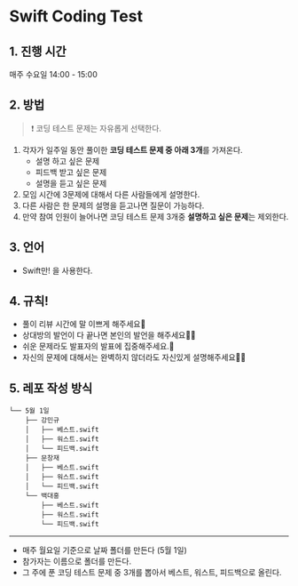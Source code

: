# Swift Coding Test

## 1. 진행 시간

매주 수요일 14:00 - 15:00

## 2. 방법

> ❗ 코딩 테스트 문제는 자유롭게 선택한다.


1. 각자가 일주일 동안 풀이한 **코딩 테스트 문제 중 아래 3개**를 가져온다.
    - 설명 하고 싶은 문제
    - 피드백 받고 싶은 문제
    - 설명을 듣고 싶은 문제
2. 모임 시간에 3문제에 대해서 다른 사람들에게 설명한다.
3. 다른 사람은 한 문제의 설명을 듣고나면 질문이 가능하다.
4. 만약 참여 인원이 늘어나면 코딩 테스트 문제 3개중 **설명하고 싶은 문제**는 제외한다.

## 3. 언어

- Swift만! 을 사용한다.

## 4. 규칙!

- 풀이 리뷰 시간에 말 이쁘게 해주세요🌻
- 상대방의 발언이 다 끝나면 본인의 발언을 해주세요🙅‍♀️
- 쉬운 문제라도 발표자의 발표에 집중해주세요.🤩
- 자신의 문제에 대해서는 완벽하지 않더라도 자신있게 설명해주세요🫣👊

## 5. 레포 작성 방식

```
└── 5월 1일
    ├── 강민규
    │   ├── 베스트.swift
    │   ├── 워스트.swift
    │   └── 피드백.swift
    ├── 문창재
    │   ├── 베스트.swift
    │   ├── 워스트.swift
    │   └── 피드백.swift
    └── 백대홍
        ├── 베스트.swift
        ├── 워스트.swift
        └── 피드백.swift
```

---

- 매주 월요일 기준으로 날짜 폴더를 만든다 (5월 1일)
- 참가자는 이름으로 폴더를 만든다.
- 그 주에 푼 코딩 테스트 문제 중 3개를 뽑아서 베스트, 워스트, 피드백으로 올린다.
